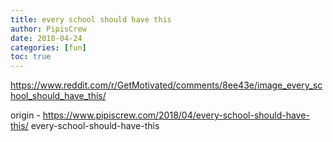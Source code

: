 ```yaml
---
title: every school should have this
author: PipisCrew
date: 2018-04-24
categories: [fun]
toc: true
---
```


https://www.reddit.com/r/GetMotivated/comments/8ee43e/image_every_school_should_have_this/

origin - https://www.pipiscrew.com/2018/04/every-school-should-have-this/ every-school-should-have-this